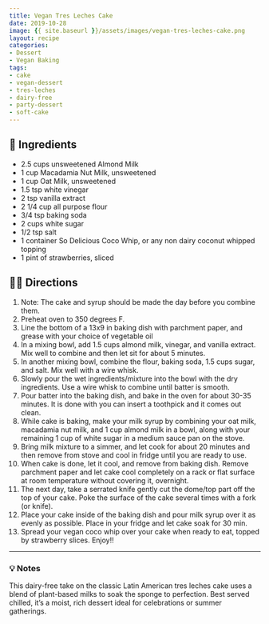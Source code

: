 ```yaml
---
title: Vegan Tres Leches Cake
date: 2019-10-28
image: {{ site.baseurl }}/assets/images/vegan-tres-leches-cake.png
layout: recipe
categories:
- Dessert
- Vegan Baking
tags:
- cake
- vegan-dessert
- tres-leches
- dairy-free
- party-dessert
- soft-cake
---
```


## 🧾 Ingredients

- 2.5 cups unsweetened Almond Milk
- 1 cup Macadamia Nut Milk, unsweetened
- 1 cup Oat Milk, unsweetened
- 1.5 tsp white vinegar
- 2 tsp vanilla extract
- 2 1/4 cup all purpose flour
- 3/4 tsp baking soda
- 2 cups white sugar
- 1/2 tsp salt
- 1 container So Delicious Coco Whip, or any non dairy coconut whipped topping
- 1 pint of strawberries, sliced

## 👩‍🍳 Directions

1. Note: The cake and syrup should be made the day before you combine them.
2. Preheat oven to 350 degrees F.
3. Line the bottom of a 13x9 in baking dish with parchment paper, and grease with your choice of vegetable oil
4. In a mixing bowl, add 1.5 cups almond milk, vinegar, and vanilla extract. Mix well to combine and then let sit for about 5 minutes.
5. In another mixing bowl, combine the flour, baking soda, 1.5 cups sugar, and salt. Mix well with a wire whisk. 
6. Slowly pour the wet ingredients/mixture into the bowl with the dry ingredients. Use a wire whisk to combine until batter is smooth.
7. Pour batter into the baking dish, and bake in the oven for about 30-35 minutes. It is done with you can insert a toothpick and it comes out clean.
8. While cake is baking, make your milk syrup by combining your oat milk, macadamia nut milk, and 1 cup almond milk in a bowl, along with your remaining 1 cup of white sugar in a medium sauce pan on the stove.
9. Bring milk mixture to a simmer, and let cook for about 20 minutes and then remove from stove and cool in fridge until you are ready to use.
10. When cake is done, let it cool, and remove from baking dish. Remove parchment paper and let cake cool completely on a rack or flat surface at room temperature without covering it, overnight.
11. The next day, take a serrated knife gently cut the dome/top part off the top of your cake. Poke the surface of the cake several times with a fork (or knife).
12. Place your cake inside of the baking dish and pour milk syrup over it as evenly as possible. Place in your fridge and let cake soak for 30 min.
13. Spread your vegan coco whip over your cake when ready to eat, topped by strawberry slices. Enjoy!!


---

### 💡 Notes

This dairy-free take on the classic Latin American tres leches cake uses a blend of plant-based milks to soak the sponge to perfection. Best served chilled, it’s a moist, rich dessert ideal for celebrations or summer gatherings.
